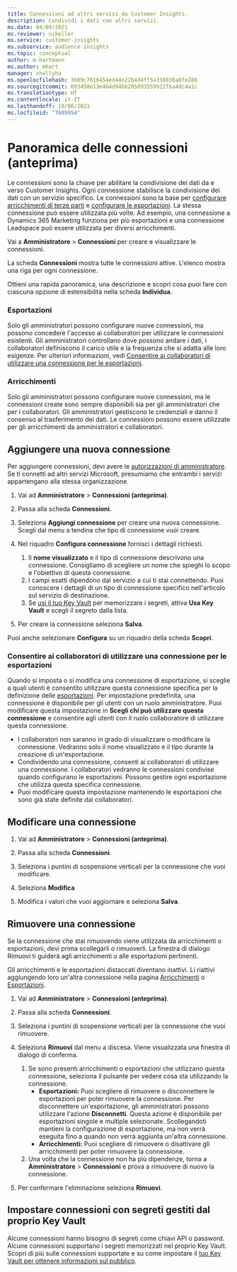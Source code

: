 ```yaml
---
title: Connessioni ad altri servizi da Customer Insights.
description: Condividi i dati con altri servizi.
ms.date: 04/09/2021
ms.reviewer: nikeller
ms.service: customer-insights
ms.subservice: audience-insights
ms.topic: conceptual
author: m-hartmann
ms.author: mhart
manager: shellyha
ms.openlocfilehash: 3689c7016454ed44e22b4d4ff5a338836a8fe288
ms.sourcegitcommit: 693458e13e4b4d94b6205093559912f6a4dc4a1c
ms.translationtype: HT
ms.contentlocale: it-IT
ms.lasthandoff: 10/06/2021
ms.locfileid: "7605954"
---
```

# <a name="connections-preview-overview"></a>Panoramica delle connessioni (anteprima)

Le connessioni sono la chiave per abilitare la condivisione dei dati da e verso Customer Insights. Ogni connessione stabilisce la condivisione dei dati con un servizio specifico. Le connessioni sono la base per [configurare arricchimenti di terze parti](enrichment-hub.md) e [configurare le esportazioni](export-destinations.md). La stessa connessione può essere utilizzata più volte. Ad esempio, una connessione a Dynamics 365 Marketing funziona per più esportazioni e una connessione Leadspace può essere utilizzata per diversi arricchimenti.

Vai a **Amministratore** > **Connessioni** per creare e visualizzare le connessioni.

La scheda **Connessioni** mostra tutte le connessioni attive. L'elenco mostra una riga per ogni connessione. 

Ottieni una rapida panoramica, una descrizione e scopri cosa puoi fare con ciascuna opzione di estensibilità nella scheda **Individua**.

### <a name="exports"></a>Esportazioni

Solo gli amministratori possono configurare nuove connessioni, ma possono concedere l'accesso ai collaboratori per utilizzare le connessioni esistenti. Gli amministratori controllano dove possono andare i dati, i collaboratori definiscono il carico utile e la frequenza che si adatta alle loro esigenze. Per ulteriori informazioni, vedi [Consentire ai collaboratori di utilizzare una connessione per le esportazioni](#allow-contributors-to-use-a-connection-for-exports).

### <a name="enrichments"></a>Arricchimenti

Solo gli amministratori possono configurare nuove connessioni, ma le connessioni create sono sempre disponibili sia per gli amministratori che per i collaboratori. Gli amministratori gestiscono le credenziali e danno il consenso al trasferimento dei dati. Le connessioni possono essere utilizzate per gli arricchimenti da amministratori e collaboratori.

## <a name="add-a-new-connection"></a>Aggiungere una nuova connessione

Per aggiungere connessioni, devi avere le [autorizzazioni di amministratore](permissions.md). Se ti connetti ad altri servizi Microsoft, presumiamo che entrambi i servizi appartengano alla stessa organizzazione.

1. Vai ad **Amministratore** > **Connessioni (anteprima)**.

1. Passa alla scheda **Connessioni**.

1. Seleziona **Aggiungi connessione** per creare una nuova connessione. Scegli dal menu a tendina che tipo di connessione vuoi creare.

1. Nel riquadro **Configura connessione** fornisci i dettagli richiesti. 
   1. Il **nome visualizzato** e il tipo di connessione descrivono una connessione. Consigliamo di scegliere un nome che spieghi lo scopo e l'obiettivo di questa connessione.
   1. I campi esatti dipendono dal servizio a cui ti stai connettendo. Puoi conoscere i dettagli di un tipo di connessione specifico nell'articolo sul servizio di destinazione.
   1. Se [usi il tuo Key Vault](use-azure-key-vault.md) per memorizzare i segreti, attiva **Usa Key Vault** e scegli il segreto dalla lista.

1. Per creare la connessione seleziona **Salva**.

Puoi anche selezionare **Configura** su un riquadro della scheda **Scopri**.

### <a name="allow-contributors-to-use-a-connection-for-exports"></a>Consentire ai collaboratori di utilizzare una connessione per le esportazioni

Quando si imposta o si modifica una connessione di esportazione, si sceglie a quali utenti è consentito utilizzare questa connessione specifica per la definizione delle [esportazioni](export-destinations.md). Per impostazione predefinita, una connessione è disponibile per gli utenti con un ruolo amministratore. Puoi modificare questa impostazione in **Scegli chi può utilizzare questa connessione** e consentire agli utenti con il ruolo collaboratore di utilizzare questa connessione.

- I collaboratori non saranno in grado di visualizzare o modificare la connessione. Vedranno solo il nome visualizzato e il tipo durante la creazione di un'esportazione.
- Condividendo una connessione, consenti ai collaboratori di utilizzare una connessione. I collaboratori vedranno le connessioni condivise quando configurano le esportazioni. Possono gestire ogni esportazione che utilizza questa specifica connessione.
- Puoi modificare questa impostazione mantenendo le esportazioni che sono già state definite dai collaboratori.

## <a name="edit-a-connection"></a>Modificare una connessione

1. Vai ad **Amministratore** > **Connessioni (anteprima)**.

1. Passa alla scheda **Connessioni**.

1. Seleziona i puntini di sospensione verticali per la connessione che vuoi modificare.

1. Seleziona **Modifica**

1. Modifica i valori che vuoi aggiornare e seleziona **Salva**.

## <a name="remove-a-connection"></a>Rimuovere una connessione

Se la connessione che stai rimuovendo viene utilizzata da arricchimenti o esportazioni, devi prima scollegarli o rimuoverli. La finestra di dialogo Rimuovi ti guiderà agli arricchimenti o alle esportazioni pertinenti. 

Gli arricchimenti e le esportazioni distaccati diventano inattivi. Li riattivi aggiungendo loro un'altra connessione nella pagina [Arricchimenti](enrichment-hub.md) o [Esportazioni](export-destinations.md).

1. Vai ad **Amministratore** > **Connessioni (anteprima)**.

1. Passa alla scheda **Connessioni**.

1. Seleziona i puntini di sospensione verticali per la connessione che vuoi rimuovere.

1. Seleziona **Rimuovi** dal menu a discesa. Viene visualizzata una finestra di dialogo di conferma.

   1. Se sono presenti arricchimenti o esportazioni che utilizzano questa connessione, seleziona il pulsante per vedere cosa sta utilizzando la connessione.
      - **Esportazioni:** Puoi scegliere di rimuovere o disconnettere le esportazioni per poter rimuovere la connessione. Per disconnettere un'esportazione, gli amministratori possono utilizzare l'azione **Disconnetti**. Questa azione è disponibile per esportazioni singole e multiple selezionate. Scollegandoti mantieni la configurazione di esportazione, ma non verrà eseguita fino a quando non verrà aggiunta un'altra connessione.
      - **Arricchimenti:** Puoi scegliere di rimuovere o disattivare gli arricchimenti per poter rimuovere la connessione. 
   1. Una volta che la connessione non ha più dipendenze, torna a **Amministratore** > **Connessioni** e prova a rimuovere di nuovo la connessione.

1. Per confermare l'eliminazione seleziona **Rimuovi**.

## <a name="set-up-connections-with-secrets-managed-by-your-own-key-vault"></a>Impostare connessioni con segreti gestiti dal proprio Key Vault

Alcune connessioni hanno bisogno di segreti come chiavi API o password. Alcune connessioni supportano i segreti memorizzati nel proprio Key Vault. Scopri di più sulle connessioni supportate e su come impostare il [tuo Key Vault per ottenere informazioni sul pubblico](use-azure-key-vault.md).
